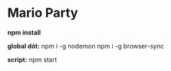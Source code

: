 # Mario Party

**npm install**

**global dót:**
npm i -g nodemon
npm i -g browser-sync

**script:**
npm start
